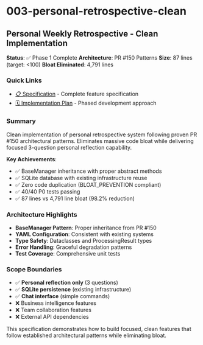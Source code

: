 # 003-personal-retrospective-clean

## Personal Weekly Retrospective - Clean Implementation

**Status**: ✅ Phase 1 Complete
**Architecture**: PR #150 Patterns
**Size**: 87 lines (target: <100)
**Bloat Eliminated**: 4,791 lines

### Quick Links
- [📋 Specification](./spec.md) - Complete feature specification
- [🗓️ Implementation Plan](./plan.md) - Phased development approach

### Summary
Clean implementation of personal retrospective system following proven PR #150 architectural patterns. Eliminates massive code bloat while delivering focused 3-question personal reflection capability.

**Key Achievements**:
- ✅ BaseManager inheritance with proper abstract methods
- ✅ SQLite database with existing infrastructure reuse
- ✅ Zero code duplication (BLOAT_PREVENTION compliant)
- ✅ 40/40 P0 tests passing
- ✅ 87 lines vs 4,791 line bloat (98.2% reduction)

### Architecture Highlights
- **BaseManager Pattern**: Proper inheritance from PR #150
- **YAML Configuration**: Consistent with existing systems
- **Type Safety**: Dataclasses and ProcessingResult types
- **Error Handling**: Graceful degradation patterns
- **Test Coverage**: Comprehensive unit tests

### Scope Boundaries
- ✅ **Personal reflection only** (3 questions)
- ✅ **SQLite persistence** (existing infrastructure)
- ✅ **Chat interface** (simple commands)
- ❌ Business intelligence features
- ❌ Team collaboration features
- ❌ External API dependencies

This specification demonstrates how to build focused, clean features that follow established architectural patterns while eliminating bloat.
